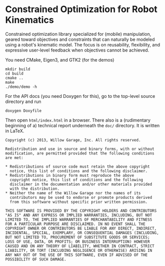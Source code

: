 # Constrained Optimization for Robot Kinematics

Constrained optimization library specialized for (mobile)
manipulation, geared toward objectives and constraints that can
naturally be modeled using a robot's kinematic model. The focus is on
reusability, flexibility, and expressive user-level feedback when
objectives cannot be achieved.

You need CMake, Eigen3, and GTK2 (for the demos)

    mkdir build
    cd build
    cmake ..
    make
    ./demo/demo -h

For the API docs (you need Doxygen for this), go to the top-level
source directory and run

    doxygen Doxyfile

Then open `html/index.html` in a browser.  There also is a
(rudimentary beginning of a) technical report underneath the `doc/`
directory.  It is written in LaTeX.


```
Copyright (c) 2013, Willow Garage, Inc. All rights reserved.

Redistribution and use in source and binary forms, with or without
modification, are permitted provided that the following conditions
are met:

* Redistributions of source code must retain the above copyright
  notice, this list of conditions and the following disclaimer.
* Redistributions in binary form must reproduce the above
  copyright notice, this list of conditions and the following
  disclaimer in the documentation and/or other materials provided
  with the distribution.
* Neither the name of the Willow Garage nor the names of its
  contributors may be used to endorse or promote products derived
  from this software without specific prior written permission.

THIS SOFTWARE IS PROVIDED BY THE COPYRIGHT HOLDERS AND CONTRIBUTORS
"AS IS" AND ANY EXPRESS OR IMPLIED WARRANTIES, INCLUDING, BUT NOT
LIMITED TO, THE IMPLIED WARRANTIES OF MERCHANTABILITY AND FITNESS
FOR A PARTICULAR PURPOSE ARE DISCLAIMED. IN NO EVENT SHALL THE
COPYRIGHT OWNER OR CONTRIBUTORS BE LIABLE FOR ANY DIRECT, INDIRECT,
INCIDENTAL, SPECIAL, EXEMPLARY, OR CONSEQUENTIAL DAMAGES (INCLUDING,
BUT NOT LIMITED TO, PROCUREMENT OF SUBSTITUTE GOODS OR SERVICES;
LOSS OF USE, DATA, OR PROFITS; OR BUSINESS INTERRUPTION) HOWEVER
CAUSED AND ON ANY THEORY OF LIABILITY, WHETHER IN CONTRACT, STRICT
LIABILITY, OR TORT (INCLUDING NEGLIGENCE OR OTHERWISE) ARISING IN
ANY WAY OUT OF THE USE OF THIS SOFTWARE, EVEN IF ADVISED OF THE
POSSIBILITY OF SUCH DAMAGE.
```
